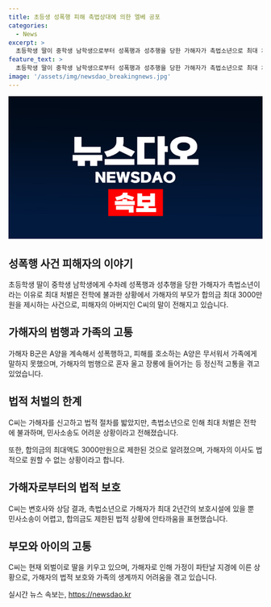 ```yaml
---
title: 초등생 성폭행 피해 촉법상대에 의한 엘베 공포
categories:
  - News
excerpt: >
  초등학생 딸이 중학생 남학생으로부터 성폭행과 성추행을 당한 가해자가 촉법소년으로 최대 처벌은 전학에 불과하다. 부모의 제보에 따르면 가해자는 일상적으로 피해자를 따라다니며 성폭행을 저질렀고, 현재 대전 소년 보호시설에 대기 중이다. 소년 보호시설 최대 2년, 합의금 최대 3000만원 불과하여 피해자와 가해자 가족의 상황은 안타깝다.
feature_text: >
  초등학생 딸이 중학생 남학생으로부터 성폭행과 성추행을 당한 가해자가 촉법소년으로 최대 처벌은 전학에 불과하다. 부모의 제보에 따르면 가해자는 일상적으로 피해자를 따라다니며 성폭행을 저질렀고, 현재 대전 소년 보호시설에 대기 중이다. 소년 보호시설 최대 2년, 합의금 최대 3000만원 불과하여 피해자와 가해자 가족의 상황은 안타깝다.
image: '/assets/img/newsdao_breakingnews.jpg'
---
```


<p><img src="/assets/img/newsdao_breakingnews.jpg" alt="cryptoinkorea 속보" /></p>

<h2 data-ke-size="size26">성폭행 사건 피해자의 이야기</h2>

<p data-ke-size="size16">초등학생 딸이 중학생 남학생에게 수차례 성폭행과 성추행을 당한 가해자가 촉법소년이라는 이유로 최대 처벌은 전학에 불과한 상황에서 가해자의 부모가 합의금 최대 3000만원을 제시하는 사건으로, 피해자의 아버지인 C씨의 말이 전해지고 있습니다.</p>

<h2 data-ke-size="size26">가해자의 범행과 가족의 고통</h2>

<p data-ke-size="size16">가해자 B군은 A양을 계속해서 성폭행하고, 피해를 호소하는 A양은 무서워서 가족에게 말하지 못했으며, 가해자의 범행으로 혼자 울고 장롱에 들어가는 등 정신적 고통을 겪고 있었습니다.</p>

<h2 data-ke-size="size26">법적 처벌의 한계</h2>

<p data-ke-size="size16">C씨는 가해자를 신고하고 법적 절차를 밟았지만, 촉법소년으로 인해 최대 처벌은 전학에 불과하며, 민사소송도 어려운 상황이라고 전해졌습니다.</p>

<p data-ke-size="size16">또한, 합의금의 최대액도 3000만원으로 제한된 것으로 알려졌으며, 가해자의 이사도 법적으로 원할 수 없는 상황이라고 합니다.</p>

<h2 data-ke-size="size26">가해자로부터의 법적 보호</h2>

<p data-ke-size="size16">C씨는 변호사와 상담 결과, 촉법소년으로 가해자가 최대 2년간의 보호시설에 있을 뿐 민사소송이 어렵고, 합의금도 제한된 법적 상황에 안타까움을 표현했습니다.</p>

<h2 data-ke-size="size26">부모와 아이의 고통</h2>

<p data-ke-size="size16">C씨는 현재 외벌이로 딸을 키우고 있으며, 가해자로 인해 가정이 파탄날 지경에 이른 상황으로, 가해자의 법적 보호와 가족의 생계까지 어려움을 겪고 있습니다.</p>
실시간 뉴스 속보는, <a href="https://newsdao.kr" rel="dofollow">https://newsdao.kr</a>


